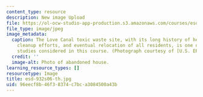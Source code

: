 ```yaml
---
content_type: resource
description: New image Upload
file: https://ol-ocw-studio-app-production.s3.amazonaws.com/courses/esd-932-engineering-ethics-spring-2006/96eecf8b46f38374c7bca3084500a43b_esd-932s06-th.jpg
file_type: image/jpeg
image_metadata:
  caption: The Love Canal toxic waste site, with its long history of health effects,
    cleanup efforts, and eventual relocation of all residents, is one of the case
    studies considered in this course. (Photograph courtesy of [U.S. EPA](http://www.epa.gov/).)
  credit: ''
  image-alt: Photo of abandoned house.
learning_resource_types: []
resourcetype: Image
title: esd-932s06-th.jpg
uid: 96eecf8b-46f3-8374-c7bc-a3084500a43b
---
```

